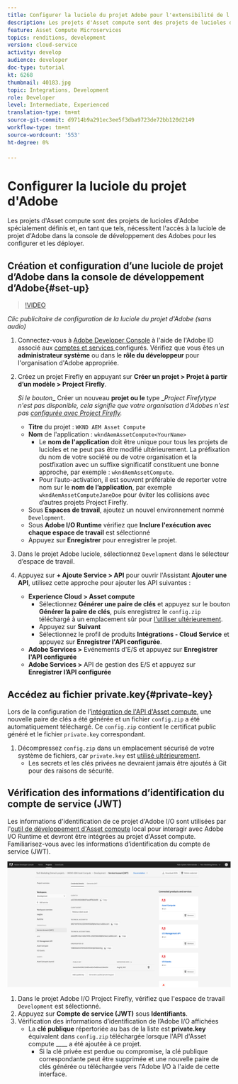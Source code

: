 ```yaml
---
title: Configurer la luciole du projet Adobe pour l'extensibilité de l'Asset compute
description: Les projets d'Asset compute sont des projets de lucioles d'Adobe spécialement définis et, en tant que tels, nécessitent l'accès à la luciole de projet d'Adobe dans la console de développement des Adobes pour les configurer et les déployer.
feature: Asset Compute Microservices
topics: renditions, development
version: cloud-service
activity: develop
audience: developer
doc-type: tutorial
kt: 6268
thumbnail: 40183.jpg
topic: Integrations, Development
role: Developer
level: Intermediate, Experienced
translation-type: tm+mt
source-git-commit: d9714b9a291ec3ee5f3dba9723de72bb120d2149
workflow-type: tm+mt
source-wordcount: '553'
ht-degree: 0%

---
```



# Configurer la luciole du projet d&#39;Adobe

Les projets d&#39;Asset compute sont des projets de lucioles d&#39;Adobe spécialement définis et, en tant que tels, nécessitent l&#39;accès à la luciole de projet d&#39;Adobe dans la console de développement des Adobes pour les configurer et les déployer.

## Création et configuration d’une luciole de projet d’Adobe dans la console de développement d’Adobe{#set-up}

>[!VIDEO](https://video.tv.adobe.com/v/40183/?quality=12&learn=on)

_Clic publicitaire de configuration de la luciole du projet d&#39;Adobe (sans audio)_

1. Connectez-vous à [Adobe Developer Console](https://console.adobe.io) à l&#39;aide de l&#39;Adobe ID associé aux [comptes et services ](./accounts-and-services.md) configurés. Vérifiez que vous êtes un __administrateur système__ ou dans le __rôle du développeur__ pour l&#39;organisation d&#39;Adobe appropriée.
1. Créez un projet Firefly en appuyant sur __Créer un projet > Projet à partir d’un modèle > Project Firefly__.

   _Si le bouton__ Créer un nouveau __projet ou le__ type __Project Firefytype n&#39;est pas disponible, cela signifie que votre organisation d&#39;Adobes n&#39;est pas  [configurée avec Project Firefly](#request-adobe-project-firefly)._

   + __Titre__ du projet :  `WKND AEM Asset Compute`
   + __Nom__ de l&#39;application :  `wkndAemAssetCompute<YourName>`
      + Le __nom de l&#39;application__ doit être unique pour tous les projets de lucioles et ne peut pas être modifié ultérieurement. La préfixation du nom de votre société ou de votre organisation et la postfixation avec un suffixe significatif constituent une bonne approche, par exemple : `wkndAemAssetCompute`.
      + Pour l’auto-activation, il est souvent préférable de reporter votre nom sur le __nom de l’application__, par exemple `wkndAemAssetComputeJaneDoe` pour éviter les collisions avec d’autres projets Project Firefly.
   + Sous __Espaces de travail__, ajoutez un nouvel environnement nommé `Development`.
   + Sous __Adobe I/O Runtime__ vérifiez que __Inclure l&#39;exécution avec chaque espace de travail__ est sélectionné
   + Appuyez sur __Enregistrer__ pour enregistrer le projet.
1. Dans le projet Adobe luciole, sélectionnez `Development` dans le sélecteur d’espace de travail.
1. Appuyez sur __+ Ajoute Service > API__ pour ouvrir l&#39;Assistant __Ajouter une API__, utilisez cette approche pour ajouter les API suivantes :

   + __Experience Cloud > Asset compute__
      + Sélectionnez __Générer une paire de clés__ et appuyez sur le bouton __Générer la paire de clés__, puis enregistrez le `config.zip` téléchargé à un emplacement sûr pour [l&#39;utiliser ultérieurement](#private-key).
      + Appuyez sur __Suivant__
      + Sélectionnez le profil de produits __Intégrations - Cloud Service__ et appuyez sur __Enregistrer l&#39;API configurée__.
   + __Adobe Services >__ Evénements d&#39;E/S et appuyez sur  __Enregistrer l&#39;API configurée__
   + __Adobe Services >__ API de gestion des E/S et appuyez sur  __Enregistrer l’API configurée__

## Accédez au fichier private.key{#private-key}

Lors de la configuration de l&#39;[intégration de l&#39;API d&#39;Asset compute](#set-up), une nouvelle paire de clés a été générée et un fichier `config.zip` a été automatiquement téléchargé. Ce `config.zip` contient le certificat public généré et le fichier `private.key` correspondant.

1. Décompressez `config.zip` dans un emplacement sécurisé de votre système de fichiers, car `private.key` est [utilisé ultérieurement](../develop/environment-variables.md).
   + Les secrets et les clés privées ne devraient jamais être ajoutés à Git pour des raisons de sécurité.

## Vérification des informations d’identification du compte de service (JWT)

Les informations d&#39;identification de ce projet d&#39;Adobe I/O sont utilisées par l&#39;[outil de développement d&#39;Asset compute](../develop/development-tool.md) local pour interagir avec Adobe I/O Runtime et devront être intégrées au projet d&#39;Asset compute. Familiarisez-vous avec les informations d’identification du compte de service (JWT).

![Informations d’identification du compte Adobe Developer Service](./assets/firefly/service-account.png)

1. Dans le projet Adobe I/O Project Firefly, vérifiez que l&#39;espace de travail `Development` est sélectionné.
1. Appuyez sur __Compte de service (JWT)__ sous __Identifiants__.
1. Vérification des informations d’identification de l’Adobe I/O affichées
   + La __clé publique__ répertoriée au bas de la liste est __private.key__ équivalent dans `config.zip` téléchargée lorsque l&#39;API d&#39;Asset compute ____ a été ajoutée à ce projet.
      + Si la clé privée est perdue ou compromise, la clé publique correspondante peut être supprimée et une nouvelle paire de clés générée ou téléchargée vers l&#39;Adobe I/O à l&#39;aide de cette interface.

